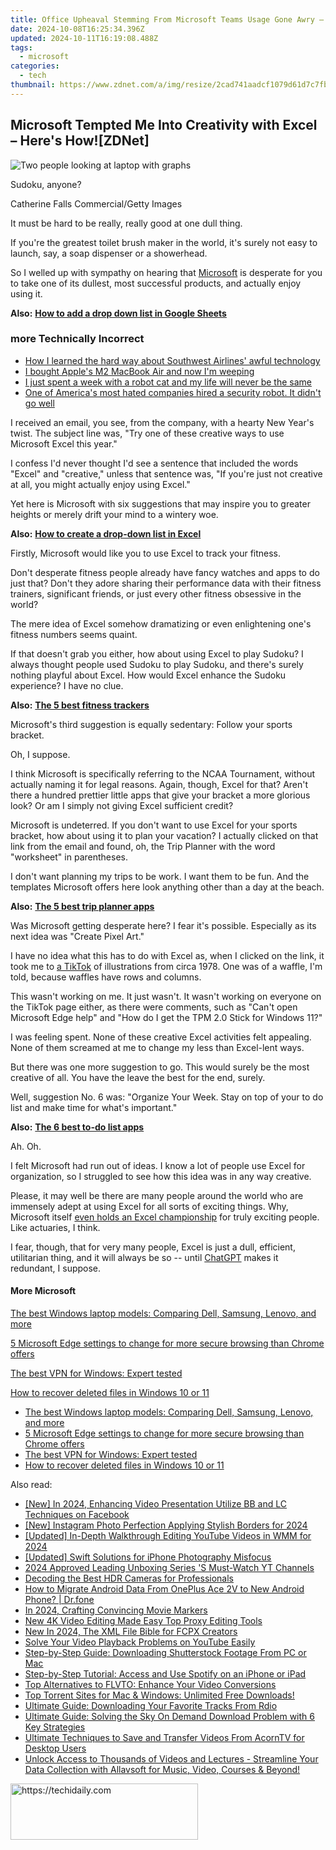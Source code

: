 ```yaml
---
title: Office Upheaval Stemming From Microsoft Teams Usage Gone Awry – A Managerial Meltdown Unveiled | ZDNet
date: 2024-10-08T16:25:34.396Z
updated: 2024-10-11T16:19:08.488Z
tags:
  - microsoft
categories:
  - tech
thumbnail: https://www.zdnet.com/a/img/resize/2cad741aadcf1079d61d7c7fbab7126b9212291f/2022/03/24/64fd8952-841b-4c71-8a99-9dd07d2ee2a7/screen-shot-2022-03-24-at-10-07-14-am.png?width=278&height=156&fit=crop&format=pjpg&auto=webp
---
```


## Microsoft Tempted Me Into Creativity with Excel – Here's How![ZDNet]

![Two people looking at laptop with graphs](https://www.zdnet.com/a/img/resize/eafd1a387bb7e6b0265f3284c302e0f46ce07339/2023/02/03/af3b58e0-11c8-4c69-a84b-e91c7dc510eb/gettyimages-1441723112.jpg?auto=webp&width=1280)

Sudoku, anyone?

Catherine Falls Commercial/Getty Images

It must be hard to be really, really good at one dull thing.

If you're the greatest toilet brush maker in the world, it's surely not easy to launch, say, a soap dispenser or a showerhead.

So I welled up with sympathy on hearing that [Microsoft](https://www.zdnet.com/home-and-office/work-life/microsoft-teams-premium-is-getting-a-gpt-boost-via-openai/) is desperate for you to take one of its dullest, most successful products, and actually enjoy using it.

**Also:** [**How to add a drop down list in Google Sheets**](https://www.zdnet.com/home-and-office/work-life/how-to-add-a-drop-down-list-in-google-sheets/)

### more Technically Incorrect

* [How I learned the hard way about Southwest Airlines' awful technology](https://www.zdnet.com/article/how-i-learned-the-hard-way-about-southwest-airlines-awful-technology/)
* [I bought Apple's M2 MacBook Air and now I'm weeping](https://www.zdnet.com/article/i-bought-apples-m2-macbook-air-and-now-im-weeping/)
* [I just spent a week with a robot cat and my life will never be the same](https://www.zdnet.com/article/i-just-spent-a-week-with-a-robot-cat-and-my-life-will-never-be-the-same/)
* [One of America's most hated companies hired a security robot. It didn't go well](https://www.zdnet.com/article/one-of-americas-most-hated-companies-hired-a-security-robot-it-didnt-go-well/)

I received an email, you see, from the company, with a hearty New Year's twist. The subject line was, "Try one of these creative ways to use Microsoft Excel this year." 

I confess I'd never thought I'd see a sentence that included the words "Excel" and "creative," unless that sentence was, "If you're just not creative at all, you might actually enjoy using Excel." 

Yet here is Microsoft with six suggestions that may inspire you to greater heights or merely drift your mind to a wintery woe.

**Also:** [**How to create a drop-down list in Excel**](https://www.zdnet.com/home-and-office/work-life/how-to-create-a-drop-down-list-in-excel/)

Firstly, Microsoft would like you to use Excel to track your fitness. 

Don't desperate fitness people already have fancy watches and apps to do just that? Don't they adore sharing their performance data with their fitness trainers, significant friends, or just every other fitness obsessive in the world? 

The mere idea of Excel somehow dramatizing or even enlightening one's fitness numbers seems quaint.

If that doesn't grab you either, how about using Excel to play Sudoku? I always thought people used Sudoku to play Sudoku, and there's surely nothing playful about Excel. How would Excel enhance the Sudoku experience? I have no clue.

**Also:** [**The 5 best fitness trackers**](https://www.zdnet.com/article/best-fitness-tracker/) 

Microsoft's third suggestion is equally sedentary: Follow your sports bracket.

Oh, I suppose. 

I think Microsoft is specifically referring to the NCAA Tournament, without actually naming it for legal reasons. Again, though, Excel for that? Aren't there a hundred prettier little apps that give your bracket a more glorious look? Or am I simply not giving Excel sufficient credit?

Microsoft is undeterred. If you don't want to use Excel for your sports bracket, how about using it to plan your vacation? I actually clicked on that link from the email and found, oh, the Trip Planner with the word "worksheet" in parentheses. 

I don't want planning my trips to be work. I want them to be fun. And the templates Microsoft offers here look anything other than a day at the beach.

**Also:** [**The 5 best trip planner apps**](https://www.zdnet.com/article/best-trip-planner-app/)

Was Microsoft getting desperate here? I fear it's possible. Especially as its next idea was "Create Pixel Art." 

I have no idea what this has to do with Excel as, when I clicked on the link, it took me to [a TikTok](https://www.tiktok.com/@microsoft365/video/7017812421733633285?ocid=cmm50bixyyq) of illustrations from circa 1978\. One was of a waffle, I'm told, because waffles have rows and columns. 

This wasn't working on me. It just wasn't. It wasn't working on everyone on the TikTok page either, as there were comments, such as "Can't open Microsoft Edge help" and "How do I get the TPM 2.0 Stick for Windows 11?"

I was feeling spent. None of these creative Excel activities felt appealing. None of them screamed at me to change my less than Excel-lent ways.

But there was one more suggestion to go. This would surely be the most creative of all. You have the leave the best for the end, surely.

Well, suggestion No. 6 was: "Organize Your Week. Stay on top of your to do list and make time for what's important."

**Also:** [**The 6 best to-do list apps**](https://www.zdnet.com/home-and-office/work-life/best-to-do-list-app/)

Ah. Oh.

I felt Microsoft had run out of ideas. I know a lot of people use Excel for organization, so I struggled to see how this idea was in any way creative.

Please, it may well be there are many people around the world who are immensely adept at using Excel for all sorts of exciting things. Why, Microsoft itself [even holds an Excel championship](https://www.zdnet.com/article/i-just-watched-microsoft-try-to-make-excel-exciting-recovery-wont-be-easy/) for truly exciting people. Like actuaries, I think.

I fear, though, that for very many people, Excel is just a dull, efficient, utilitarian thing, and it will always be so -- until [ChatGPT](https://www.zdnet.com/article/chatgpts-next-big-challenge-helping-microsoft-to-challenge-google-search/) makes it redundant, I suppose.

#### More Microsoft

[The best Windows laptop models: Comparing Dell, Samsung, Lenovo, and more](https://www.zdnet.com/article/best-windows-laptop/ "The best Windows laptop models: Comparing Dell, Samsung, Lenovo, and more")

[5 Microsoft Edge settings to change for more secure browsing than Chrome offers](https://www.zdnet.com/article/5-microsoft-edge-settings-to-change-for-more-secure-browsing-than-chrome-offers/ "5 Microsoft Edge settings to change for more secure browsing than Chrome offers")

[The best VPN for Windows: Expert tested](https://www.zdnet.com/article/best-vpn-for-windows-pc/ "The best VPN for Windows: Expert tested")

[How to recover deleted files in Windows 10 or 11](https://www.zdnet.com/article/how-to-recover-deleted-files-in-windows-10-or-11/ "How to recover deleted files in Windows 10 or 11")

* [The best Windows laptop models: Comparing Dell, Samsung, Lenovo, and more](https://www.zdnet.com/article/best-windows-laptop/ "The best Windows laptop models: Comparing Dell, Samsung, Lenovo, and more")
* [5 Microsoft Edge settings to change for more secure browsing than Chrome offers](https://www.zdnet.com/article/5-microsoft-edge-settings-to-change-for-more-secure-browsing-than-chrome-offers/ "5 Microsoft Edge settings to change for more secure browsing than Chrome offers")
* [The best VPN for Windows: Expert tested](https://www.zdnet.com/article/best-vpn-for-windows-pc/ "The best VPN for Windows: Expert tested")
* [How to recover deleted files in Windows 10 or 11](https://www.zdnet.com/article/how-to-recover-deleted-files-in-windows-10-or-11/ "How to recover deleted files in Windows 10 or 11")

<ins class="adsbygoogle"
     style="display:block"
     data-ad-format="autorelaxed"
     data-ad-client="ca-pub-7571918770474297"
     data-ad-slot="1223367746"></ins>

<ins class="adsbygoogle"
     style="display:block"
     data-ad-client="ca-pub-7571918770474297"
     data-ad-slot="8358498916"
     data-ad-format="auto"
     data-full-width-responsive="true"></ins>

<span class="atpl-alsoreadstyle">Also read:</span>
<div><ul>
<li><a href="https://facebook-clips.techidaily.com/new-in-2024-enhancing-video-presentation-utilize-bb-and-lc-techniques-on-facebook/"><u>[New] In 2024, Enhancing Video Presentation Utilize BB and LC Techniques on Facebook</u></a></li>
<li><a href="https://instagram-video-files.techidaily.com/new-instagram-photo-perfection-applying-stylish-borders-for-2024/"><u>[New] Instagram Photo Perfection Applying Stylish Borders for 2024</u></a></li>
<li><a href="https://youtube-blog.techidaily.com/ed-in-depth-walkthrough-editing-youtube-videos-in-wmm-for-2024/"><u>[Updated] In-Depth Walkthrough Editing YouTube Videos in WMM for 2024</u></a></li>
<li><a href="https://fox-info.techidaily.com/updated-swift-solutions-for-iphone-photography-misfocus/"><u>[Updated] Swift Solutions for iPhone Photography Misfocus</u></a></li>
<li><a href="https://fox-glue.techidaily.com/2024-approved-leading-unboxing-series-s-must-watch-yt-channels/"><u>2024 Approved Leading Unboxing Series 'S Must-Watch YT Channels</u></a></li>
<li><a href="https://extra-tips.techidaily.com/decoding-the-best-hdr-cameras-for-professionals/"><u>Decoding the Best HDR Cameras for Professionals</u></a></li>
<li><a href="https://blog-min.techidaily.com/how-to-migrate-android-data-from-oneplus-ace-2v-to-new-android-phone-drfone-by-drfone-transfer-from-android-transfer-from-android/"><u>How to Migrate Android Data From OnePlus Ace 2V to New Android Phone? | Dr.fone</u></a></li>
<li><a href="https://extra-resources.techidaily.com/in-2024-crafting-convincing-movie-markers/"><u>In 2024, Crafting Convincing Movie Markers</u></a></li>
<li><a href="https://video-ai-editor.techidaily.com/new-4k-video-editing-made-easy-top-proxy-editing-tools/"><u>New 4K Video Editing Made Easy Top Proxy Editing Tools</u></a></li>
<li><a href="https://ai-video-apps.techidaily.com/new-in-2024-the-xml-file-bible-for-fcpx-creators/"><u>New In 2024, The XML File Bible for FCPX Creators</u></a></li>
<li><a href="https://win-marvelous.techidaily.com/solve-your-video-playback-problems-on-youtube-easily/"><u>Solve Your Video Playback Problems on YouTube Easily</u></a></li>
<li><a href="https://win-marvelous.techidaily.com/step-by-step-guide-downloading-shutterstock-footage-from-pc-or-mac/"><u>Step-by-Step Guide: Downloading Shutterstock Footage From PC or Mac</u></a></li>
<li><a href="https://win-marvelous.techidaily.com/step-by-step-tutorial-access-and-use-spotify-on-an-iphone-or-ipad/"><u>Step-by-Step Tutorial: Access and Use Spotify on an iPhone or iPad</u></a></li>
<li><a href="https://win-marvelous.techidaily.com/top-alternatives-to-flvto-enhance-your-video-conversions/"><u>Top Alternatives to FLVTO: Enhance Your Video Conversions</u></a></li>
<li><a href="https://win-marvelous.techidaily.com/top-torrent-sites-for-mac-and-windows-unlimited-free-downloads/"><u>Top Torrent Sites for Mac & Windows: Unlimited Free Downloads!</u></a></li>
<li><a href="https://win-marvelous.techidaily.com/ultimate-guide-downloading-your-favorite-tracks-from-rdio/"><u>Ultimate Guide: Downloading Your Favorite Tracks From Rdio</u></a></li>
<li><a href="https://win-marvelous.techidaily.com/ultimate-guide-solving-the-sky-on-demand-download-problem-with-6-key-strategies/"><u>Ultimate Guide: Solving the Sky On Demand Download Problem with 6 Key Strategies</u></a></li>
<li><a href="https://win-marvelous.techidaily.com/ultimate-techniques-to-save-and-transfer-videos-from-acorntv-for-desktop-users/"><u>Ultimate Techniques to Save and Transfer Videos From AcornTV for Desktop Users</u></a></li>
<li><a href="https://win-marvelous.techidaily.com/unlock-access-to-thousands-of-videos-and-lectures-streamline-your-data-collection-with-allavsoft-for-music-video-courses-and-beyond/"><u>Unlock Access to Thousands of Videos and Lectures - Streamline Your Data Collection with Allavsoft for Music, Video, Courses & Beyond!</u></a></li>
</ul></div>

<!-- affiliate ads begin -->
<a href="https://aligracehair.sjv.io/c/5597632/1896555/19272" target="_top" id="1896555">
  <img src="//a.impactradius-go.com/display-ad/19272-1896555" border="0" alt="https://techidaily.com" width="300" height="90"/>
</a>
<img height="0" width="0" src="https://aligracehair.sjv.io/i/5597632/1896555/19272" style="position:absolute;visibility:hidden;" border="0" />
<!-- affiliate ads end -->

